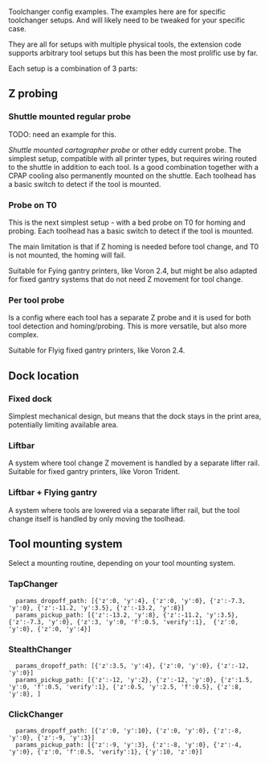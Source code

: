 Toolchanger config examples.
The examples here are for specific toolchanger setups. And will likely need to be tweaked for your specific case.

They are all for setups with multiple physical tools, 
the extension code supports arbitrary tool setups but this has been the most prolific use by far.

Each setup is a combination of 3 parts: 

## Z probing

### Shuttle mounted regular probe

TODO: need an example for this.

*Shuttle mounted cartographer probe* or other eddy current probe.
The simplest setup, compatible with all printer types, but requires wiring routed to the shuttle in addition to each tool.
Is a good combination together with a CPAP cooling also permanently mounted on the shuttle.
Each toolhead has a basic switch to detect if the tool is mounted.

### Probe on T0

This is the next simplest setup - with a bed probe on T0 for homing and probing.
Each toolhead has a basic switch to detect if the tool is mounted.

The main limitation is that if Z homing is needed before tool change, and T0 is not mounted, the homing will fail. 

Suitable for Fying gantry printers, like Voron 2.4, but might be also adapted for fixed gantry 
systems that do not need Z movement for tool change.

### Per tool probe

Is a config where each tool has a separate Z probe and it is used for both tool detection and homing/probing.
This is more versatile, but also more complex.

Suitable for Flyig fixed gantry printers, like Voron 2.4.

## Dock location

### Fixed dock

Simplest mechanical design, but means that the dock stays in the print area, potentially limiting available area.

### Liftbar

A system where tool change Z movement is handled by a separate lifter rail.
Suitable for fixed gantry printers, like Voron Trident.

### Liftbar + Flying gantry

A system where tools are lowered via a separate lifter rail, but the tool change itself
is handled by only moving the toolhead.

## Tool mounting system

Select a mounting routine, depending on your tool mounting system.

### TapChanger
```
  params_dropoff_path: [{'z':0, 'y':4}, {'z':0, 'y':0}, {'z':-7.3, 'y':0}, {'z':-11.2, 'y':3.5}, {'z':-13.2, 'y':8}]
  params_pickup_path: [{'z':-13.2, 'y':8}, {'z':-11.2, 'y':3.5}, {'z':-7.3, 'y':0}, {'z':3, 'y':0, 'f':0.5, 'verify':1},  {'z':0, 'y':0}, {'z':0, 'y':4}]
```

### StealthChanger
``` 
  params_dropoff_path: [{'z':3.5, 'y':4}, {'z':0, 'y':0}, {'z':-12, 'y':0}]
  params_pickup_path: [{'z':-12, 'y':2}, {'z':-12, 'y':0}, {'z':1.5, 'y':0, 'f':0.5, 'verify':1}, {'z':0.5, 'y':2.5, 'f':0.5}, {'z':8, 'y':8}, ]  
```

### ClickChanger

```
  params_dropoff_path: [{'z':0, 'y':10}, {'z':0, 'y':0}, {'z':-8, 'y':0}, {'z':-9, 'y':3}]
  params_pickup_path: [{'z':-9, 'y':3}, {'z':-8, 'y':0}, {'z':-4, 'y':0}, {'z':0, 'f':0.5, 'verify':1}, {'y':10, 'z':0}]
```
